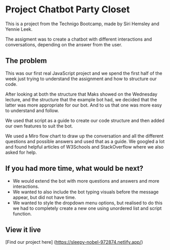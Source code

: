 # Project Chatbot Party Closet

This is a project from the Technigo Bootcamp, made by Siri Hemsley and Yennie Leek.

The assigment was to create a chatbot with different interactions and conversations, depending on the answer from the user. 

## The problem

This was our first real JavaScript project and we spend the first half of the week just trying to understand the assignment and how to structure our code. 

After looking at both the structure that Maks showed on the Wednesday lecture, and the structure that the example bot had, we decided that the latter was more appropriate for our bot. And to us that one was more easy to understand and follow. 

We used that script as a guide to create our code structure and then added our own features to suit the bot. 

We used a Miro flow chart to draw up the conversation and all the different questions and possible answers and used that as a guide. We googled a lot and found helpful articles of W3Schools and StackOverflow where we also asked for help. 

## If you had more time, what would be next?
- We would extend the bot with more questions and answers and more interactions. 
- We wanted to also include the bot typing visuals before the message appear, but did not have time. 
- We wanted to style the dropdown menu options, but realised to do this we had to completely create a new one using unordered list and script function. 


## View it live
[Find our project here] (https://sleepy-nobel-972874.netlify.app/)

